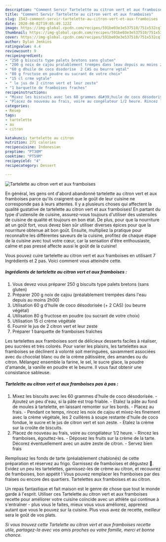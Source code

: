 ```yaml
---
description: "Comment Servir Tartelette au citron vert et aux framboises"
title: "Comment Servir Tartelette au citron vert et aux framboises"
slug: 1543-comment-servir-tartelette-au-citron-vert-et-aux-framboises
date: 2020-08-02T19:05:49.122Z
image: https://img-global.cpcdn.com/recipes/591be03e3e537510/751x532cq70/tartelette-au-citron-vert-et-aux-framboises-photo-principale-de-la-recette.jpg
thumbnail: https://img-global.cpcdn.com/recipes/591be03e3e537510/751x532cq70/tartelette-au-citron-vert-et-aux-framboises-photo-principale-de-la-recette.jpg
cover: https://img-global.cpcdn.com/recipes/591be03e3e537510/751x532cq70/tartelette-au-citron-vert-et-aux-framboises-photo-principale-de-la-recette.jpg
author: Dylan Jenkins
ratingvalue: 4.4
reviewcount: 9
recipeingredient:
- "250 g biscuits type palets bretons sans gluten"
- "200 g noix de cajou pralablement trempes dans leau depuis au moins 2h00"
- "60 g dhuile de coco dsodorise  2 CAS ou beurre vgtal"
- "80 g fructose en poudre ou sucrant de votre choix"
- "15 cl crme vgtale"
- " le jus de 2 citron vert et leur zeste"
- "1 barquette de framboises fraches"
recipeinstructions:
- "Mixez les biscuits avec les 60 grammes d&#39;huile de coco désodorisée. Ajoutez un peu d&#39;eau, si la pâte est trop friable. Etalez la pâte au fond de moules à tartelette, en laissant remonter sur les bords. Placez au frais. Pendant ce temps, rincez les noix de cajou et mixez-les finement avec la crème végétale, les 2 cuillères à soupe restante d&#39;huile de coco fondue, le sucre et le jus de citron vert et son zeste. Etalez la crème sur la croûte de biscuits."
- "Placez de nouveau au frais, voire au congélateur 1/2 heure. Rincez les framboises, égouttez-les. Déposez les fruits sur la crème de la tarte. Décorez éventuellement avec un autre zeste de citron. Servez bien frais"
categories:
- Resep
tags:
- tartelette
- au
- citron

katakunci: tartelette au citron 
nutrition: 271 calories
recipecuisine: Indonesian
preptime: "PT30M"
cooktime: "PT59M"
recipeyield: "4"
recipecategory: Dessert

---
```



![Tartelette au citron vert et aux framboises](https://img-global.cpcdn.com/recipes/591be03e3e537510/751x532cq70/tartelette-au-citron-vert-et-aux-framboises-photo-principale-de-la-recette.jpg)

En général, les gens ont d'abord abandonné tartelette au citron vert et aux framboises parce qu'ils craignent que le goût de leur cuisine ne corresponde pas à leurs attentes. Il y a plusieurs choses qui affectent la qualité gustative de tartelette au citron vert et aux framboises! En partant du type d'ustensile de cuisine, assurez-vous toujours d'utiliser des ustensiles de cuisine de qualité et toujours en bon état. De plus, pour que la nourriture ait un goût fort, vous devez bien sûr utiliser diverses épices pour que la nourriture obtenue ait bon goût. Ensuite, multipliez la pratique pour reconnaître les différentes saveurs de la cuisine, profitez de chaque étape de la cuisine avec tout votre cœur, car la sensation d'être enthousiaste, calme et pas pressé affecte aussi le goût de la cuisine!

<!--inarticleads1-->

Vous pouvez cuire tartelette au citron vert et aux framboises en utilisant 7 Ingrédients et 2 pas. Voici comment vous atteindre cette.

##### Ingrédients de tartelette au citron vert et aux framboises :

1. Vous devez vous préparer 250 g biscuits type palets bretons (sans gluten)
1. Préparer 200 g noix de cajou (préalablement trempées dans l&#39;eau depuis au moins 2h00)
1. Utilisation 60 g d&#39;huile de coco désodorisée (+ 2 CAS) (ou beurre végétal)
1. Utilisation 80 g fructose en poudre (ou sucrant de votre choix)
1. Utilisation 15 cl crème végétale
1. Fournir  le jus de 2 citron vert et leur zeste
1. Préparer 1 barquette de framboises fraîches


Les tartelettes aux framboises sont de délicieux desserts faciles à réaliser, peu sucrées et très colorés. Pour varier les plaisirs, les tartelettes aux framboises se déclinent à volonté soit meringuées, savamment associées avec du chocolat blanc ou de la crème pâtissière, des amandes ou du citron. Mélangez ensemble la farine, le sel, le sucre glace, la poudre d&#39;amande, la vanille en poudre et le beurre. Il vous faut obtenir une consistance sableuse. 

<!--inarticleads2-->

##### Tartelette au citron vert et aux framboises pas à pas :

1. Mixez les biscuits avec les 60 grammes d&#39;huile de coco désodorisée. - Ajoutez un peu d&#39;eau, si la pâte est trop friable. - Etalez la pâte au fond de moules à tartelette, en laissant remonter sur les bords. - Placez au frais. - Pendant ce temps, rincez les noix de cajou et mixez-les finement avec la crème végétale, les 2 cuillères à soupe restante d&#39;huile de coco fondue, le sucre et le jus de citron vert et son zeste. - Etalez la crème sur la croûte de biscuits.
1. Placez de nouveau au frais, voire au congélateur 1/2 heure. - Rincez les framboises, égouttez-les. - Déposez les fruits sur la crème de la tarte. Décorez éventuellement avec un autre zeste de citron. - Servez bien frais


Remplissez les fonds de tarte (préalablement chablonés) de cette préparation et réservez au frigo. Garnissez de framboises et dégustez 🙂. Evidez un peu les tartelettes, garnissez-les de crème au citron, et recouvrez de framboises, bon appétit ! Vous pouvez remplacer les framboises par des fraises ou encore des quartiers. Tartelettes aux framboises et au citron. 

<!--inarticleads1-->

<p>
Un repas fantastique et fait maison est le genre de chose que tout le monde garde à l'esprit. Utiliser ces Tartelette au citron vert et aux framboises recette pour améliorer votre cuisine coïncide avec un athlète qui continue à s'entraîner - plus vous le faites, mieux vous vous améliorez, apprenez autant que vous le pouvez sur la cuisine. Plus vous avez de recette, meilleur sera le goût de vos plats.
</p>

<p>
<i>Si vous trouvez cette Tartelette au citron vert et aux framboises recette utile, partagez-la avec vos amis proches ou votre famille, merci et bonne chance.</i>
</p>
